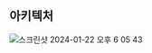 ## 아키텍처
![스크린샷 2024-01-22 오후 6 05 43](https://github.com/dohyun-dev/data-collection-process-ex/assets/88278345/54d455a6-3c13-4783-9cf8-6f23c0c3434c)
